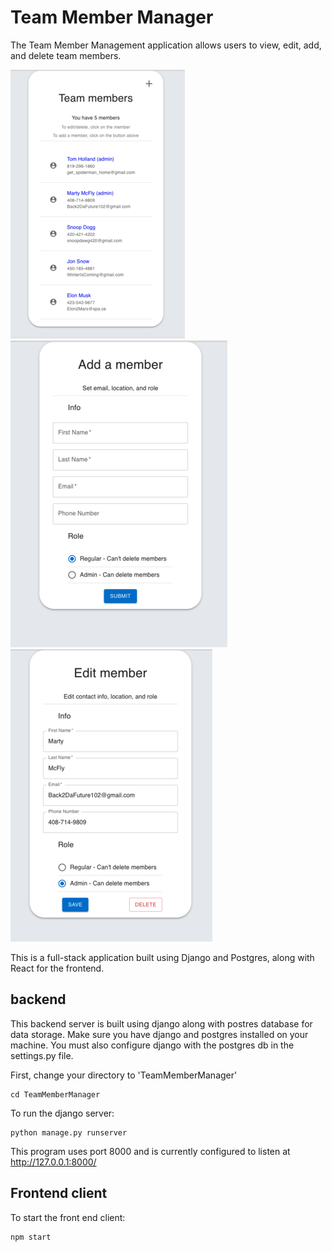
# Team Member Manager

The Team Member Management application allows users to view, edit, add, and delete team members.

![alt text](https://github.com/nikhil0929/TeamMemberManager/blob/09d892f289ccfc0a29e124c36890db9d26625b33/pictures/ListMember.png?raw=true)
![alt text](https://github.com/nikhil0929/TeamMemberManager/blob/346442fe343291c7f8201d350681ed401c7bd239/pictures/AddMember.png?raw=true)
![alt text](https://github.com/nikhil0929/TeamMemberManager/blob/346442fe343291c7f8201d350681ed401c7bd239/pictures/EditMember.png?raw=true)


This is a full-stack application built using Django and Postgres, along with React for the frontend.

## backend

This backend server is built using django along with postres database for data storage. Make sure you have django and postgres installed on your machine. 
You must also configure django with the postgres db in the settings.py file. 

First, change your directory to 'TeamMemberManager'
```
cd TeamMemberManager
```

To run the django server:
```
python manage.py runserver
```

This program uses port 8000 and is currently configured to listen at http://127.0.0.1:8000/

## Frontend client

To start the front end client:
```
npm start
```

